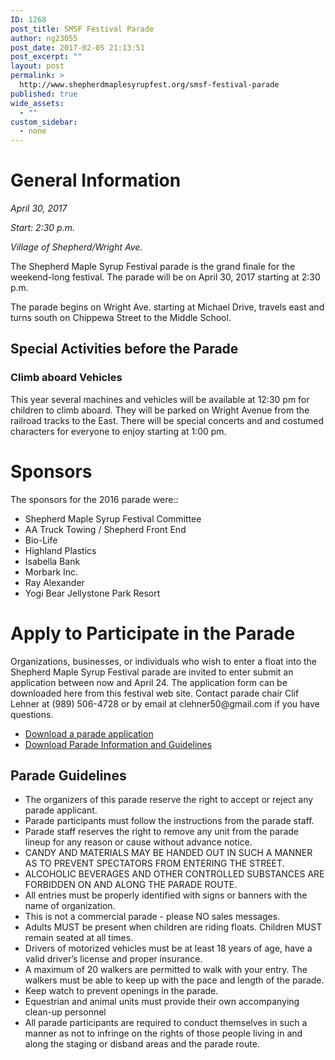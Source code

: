 ```yaml
---
ID: 1268
post_title: SMSF Festival Parade
author: ng23055
post_date: 2017-02-05 21:13:51
post_excerpt: ""
layout: post
permalink: >
  http://www.shepherdmaplesyrupfest.org/smsf-festival-parade
published: true
wide_assets:
  - ""
custom_sidebar:
  - none
---
```

</p><h1><a id="post-1268-_ysux5kyznfx0"></a>General Information</h1>
<p><em>April 30, 2017</em>
</p>
<p><em>Start: 2:30 p.m.</em>
</p>
<p><em>Village of Shepherd/Wright Ave.</em>
</p>
<p>
  The Shepherd Maple Syrup Festival parade is the grand finale for the weekend-long festival.  The parade will be on April 30, 2017 starting at 2:30 p.m. 
</p>
<p>
  The parade begins  on Wright Ave. starting at Michael Drive, travels east and turns south on Chippewa Street to the Middle School.
</p><h2><a id="post-1268-_2ckxpw58kvi2"></a>Special Activities before the Parade</h2><h3><a id="post-1268-_8ymc3q43l21t"></a>Climb aboard Vehicles</h3>
<p>
  This year several machines and vehicles will be available at 12:30  pm for children to climb aboard. They will be parked on Wright Avenue from the railroad tracks to the East. There will be special concerts and and costumed characters for everyone to enjoy starting at 1:00 pm.
</p><h1><a id="post-1268-_mpmhkri73khf"></a>Sponsors</h1>
<p>
  The sponsors for the 2016  parade were::
</p>
<ul>
  <li>
    Shepherd Maple Syrup Festival Committee
  </li>
  <li>
    AA  Truck Towing / Shepherd Front End
  </li>
  <li>
    Bio-Life
  </li>
  <li>
    Highland Plastics
  </li>
  <li>
    Isabella Bank
  </li>
  <li>
    Morbark Inc.
  </li>
  <li>
    Ray Alexander
  </li>
  <li>
    Yogi Bear Jellystone Park Resort
  </li>
</ul><h1><a id="post-1268-_g173nw2qi7j3"></a>Apply to Participate in the Parade</h1>
<p>
  Organizations, businesses, or individuals who wish to enter a float into the Shepherd Maple Syrup Festival parade are invited to enter submit an application between now and April 24. The application form can be downloaded here from this festival web site. Contact parade chair Clif Lehner at (989) 506-4728 or by email at clehner50@gmail.com if you have questions.
</p>
<ul>
  <li><a href="https://drive.google.com/open?id=0B490-AjaRizwVjZEa19IMzI0ZDA">Download a parade application</a>
  </li>
  <li><a href="https://drive.google.com/open?id=0B490-AjaRizwTWpydmlVQnNjWk0">Download Parade Information and Guidelines</a>
  </li>
</ul><h2><a id="post-1268-_56jcra2g0i09"></a>Parade Guidelines</h2>
<ul>
  <li>
    The organizers of this parade reserve the right to accept or reject any parade applicant.
  </li>
  <li>
    Parade participants must follow the instructions from the parade staff.
  </li>
  <li>
    Parade staff reserves the right to remove any unit from the parade lineup for any reason or cause without advance notice.
  </li>
  <li>
    CANDY AND MATERIALS MAY BE HANDED OUT IN SUCH A MANNER AS TO PREVENT SPECTATORS FROM ENTERING THE STREET.
  </li>
  <li>
    ALCOHOLIC BEVERAGES AND OTHER CONTROLLED SUBSTANCES ARE FORBIDDEN ON AND ALONG THE PARADE ROUTE.
  </li>
  <li>
    All entries must be properly identified with signs or banners with the name of organization.
  </li>
  <li>
    This is not a commercial parade - please NO sales messages.
  </li>
  <li>
    Adults MUST be present when children are riding floats. Children MUST remain seated at all times.
  </li>
  <li>
    Drivers of motorized vehicles must be at least 18 years of age, have a valid driver’s license and proper insurance.
  </li>
  <li>
    A maximum of 20 walkers are permitted to walk with your entry. The walkers must be able to keep up with the pace and length of the parade.
  </li>
  <li>
    Keep watch to prevent openings in the parade.
  </li>
  <li>
    Equestrian and animal units must provide their own accompanying clean-up personnel
  </li>
  <li>
    All parade participants are required to conduct themselves in such a manner as not to infringe on the rights of those people living in and along the staging or disband areas and the parade route.
  </li>
</ul>